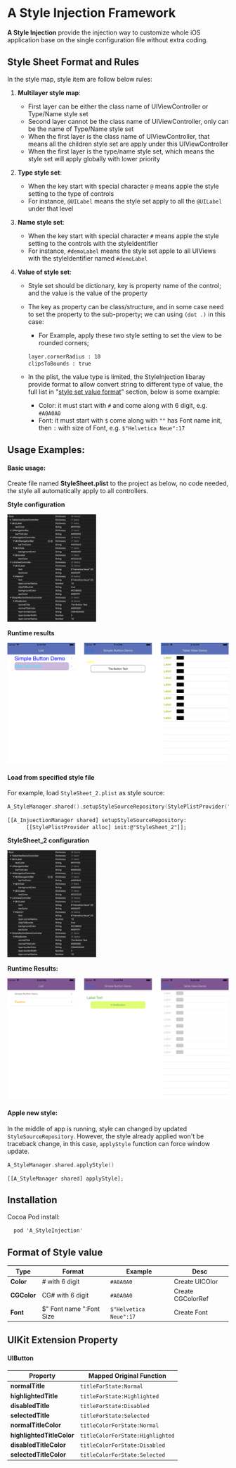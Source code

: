 # A Style Injection Framework

**A Style Injection** provide the injection way to customize whole iOS application base on the single configuration file without extra coding.


## Style Sheet Format and Rules

In the style map, style item are follow below rules:

1. **Multilayer style map**:
   - First layer can be either the class name of UIViewController or Type/Name style set  
   - Second layer cannot be the class name of UIViewController, only can be the name of Type/Name style set
   - When the first layer is the class name of UIViewController, that means all the children style set are apply under this UIViewController
   - When the first layer is the type/name style set, which means the style set will apply globally with lower priority

2. **Type style set**:  
   - When the key start with special character `@` means apple the style setting to the type of controls
   - For instance, `@UILabel` means the style set apply to all the `@UILabel` under that level

3. **Name style set**:  
   - When the key start with special character `#` means apple the style setting to the controls with the styleIdentifier
   - For instance, `#demoLabel` means the style set apple to all UIViews with the styleIdentifier named `#demoLabel`  

4. **Value of style set**:  
   - Style set should be dictionary, key is property name of the control; and the value is the value of the property
   
   - The key as property can be class/structure, and in some case need to set the property to the sub-property; we can using `(dot .)` in this case:
     + For Example, apply these two style setting to set the view to be rounded corners; 
     ```
     layer.cornerRadius : 10
     clipsToBounds : true
     ```
   
   - In the plist, the value type is limited, the StyleInjection libaray provide format to allow convert string to different type of value, the full list in "[style set value format](#style_set_value_format)" section, below is some example:
     + Color: it must start with `#` and come along with 6 digit, e.g. `#A0A0A0`  
     + Font: it must start with `$` come along with `""` has Font name init, then `:` with size of Font, e.g. `$"Helvetica Neue":17`



## Usage Examples:

#### Basic usage:

Create file named **StyleSheet.plist** to the project as below, no code needed, the style all automatically apply to all controllers.

**Style configuration**

<img src="./Example/ReadmePhotos/StyleSetting_1.png" alt="StyleSetting_1" width="40%" />

**Runtime results**

![PhoneScreen_1](./Example/ReadmePhotos/PhoneScreen_1.png)

#### Load from specified style file

For example, load `StyleSheet_2.plist` as style source:

```swift
A_StyleManager.shared().setupStyleSourceRepository(StylePlistProvider("StyleSheet_2"))
```

```objc
[[A_InjuectionManager shared] setupStyleSourceRepository:
      [[StylePlistProvider alloc] init:@"StyleSheet_2"]];
```

**StyleSheet_2 configuration**

<img src="./Example/ReadmePhotos/StyleSetting_1.png" alt="StyleSetting_2" width="40%" />

**Runtime Results:**

![PhoneScreen_1](./Example/ReadmePhotos/PhoneScreen_2.png)

#### Apple new style:
In the middle of app is running, style can changed by updated `StyleSourceRepository`. However, the style already applied won't be traceback change, in this case, `applyStyle` function can force window update.

```swift
A_StyleManager.shared.applyStyle()
```
```objc
[[A_StyleManager shared] applyStyle];
```




## Installation
Cocoa Pod install:
```
  pod 'A_StyleInjection'
```



## Format of Style value

| Type  | Format                   | Example                | Desc |
| ----- | ------------------------ | ---------------------- | ---- |
| **Color** | \# with 6 digit          | `#A0A0A0`             | Create UICOlor |
| **CGColor** | CG\# with 6 digit | `#A0A0A0` | Create CGColorRef |
| **Font** | $" Font name ":Font Size | `$"Helvetica Neue":17` | Create Font |




## UIKit Extension Property

#### UIButton
| Property                   | Mapped Original Function       |
| ------------------------ | ---------------------- |
| **normalTitle** | `titleForState:Normal`             |
| **highlightedTitle** | `titleForState:Highlighted` |
| **disabledTitle** | `titleForState:Disabled` |
| **selectedTitle** | `titleForState:Selected` |
| **normalTitleColor** | `titleColorForState:Normal` |
| **highlightedTitleColor** | `titleColorForState:Highlighted` |
| **disabledTitleColor** | `titleColorForState:Disabled` |
| **selectedTitleColor** | `titleColorForState:Selected` |



